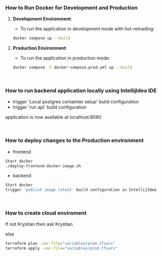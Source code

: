 ### How to Run Docker for Development and Production

1. **Development Environment**:

   - To run the application in development mode with hot-reloading:

   ```bash
   docker compose up --build
   ```

2. **Production Environment**:

   - To run the application in production mode:

   ```bash
   docker compose -f docker-compose.prod.yml up --build
   ```

</br>

### How to run backend application locally using IntellijIdea IDE
   - trigger 'Local postgres containter setup' build configuration
   - trigger 'run api' build configuration
   
   application is now available at localhost:8080

</br>

### How to deploy changes to the Production environment
   - frontend

   ```bash
   Start docker
   ./deploy-frontend-docker-image.sh
   ```

   - backend
   ```bash
   Start docker
   trigger 'publish image latest' build configuration in IntellijIdea
   ```
   

</br>

### How to create cloud enviroment
   If not Krystian then ask Krystian

   else 
   ```bash
   terraform plan -var-file="variables/prod.tfvars"  
   terraform apply -var-file="variables/prod.tfvars"  
   ```

